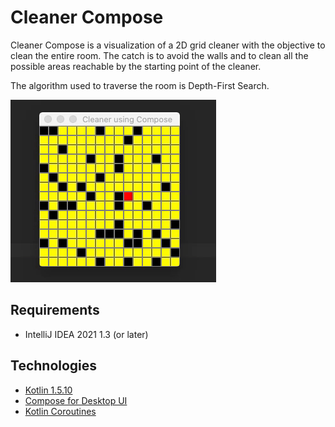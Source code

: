 # Cleaner Compose
Cleaner Compose is a visualization of a 2D grid cleaner with the objective to clean the entire room. 
The catch is to avoid the walls and to clean all the possible areas reachable by the starting point of the cleaner.

The algorithm used to traverse the room is Depth-First Search.

![cleaner-demo](cleaner-compose-desktop.gif)

## Requirements

- IntelliJ IDEA 2021 1.3 (or later)

## Technologies

- [Kotlin 1.5.10](https://kotlinlang.org/)
- [Compose for Desktop UI](https://www.jetbrains.com/lp/compose/)
- [Kotlin Coroutines](https://developer.android.com/kotlin/coroutines)
